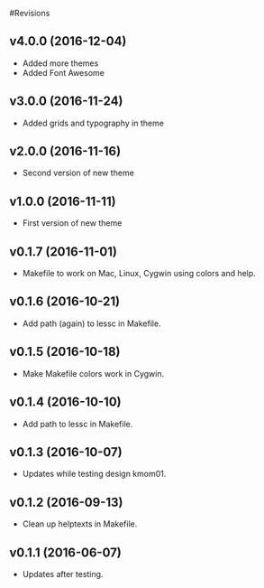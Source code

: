 #Revisions

v4.0.0 (2016-12-04)
-------------------------------

* Added more themes
* Added Font Awesome

v3.0.0 (2016-11-24)
-------------------------------

* Added grids and typography in theme

v2.0.0 (2016-11-16)
-------------------------------

* Second version of new theme

v1.0.0 (2016-11-11)
-------------------------------

* First version of new theme

v0.1.7 (2016-11-01)
-------------------------------

* Makefile to work on Mac, Linux, Cygwin using colors and help.


v0.1.6 (2016-10-21)
-------------------------------

* Add path (again) to lessc in Makefile.


v0.1.5 (2016-10-18)
-------------------------------

* Make Makefile colors work in Cygwin.


v0.1.4 (2016-10-10)
-------------------------------

* Add path to lessc in Makefile.


v0.1.3 (2016-10-07)
-------------------------------

* Updates while testing design kmom01.


v0.1.2 (2016-09-13)
-------------------------------

* Clean up helptexts in Makefile.


v0.1.1 (2016-06-07)
-------------------------------

* Updates after testing.
